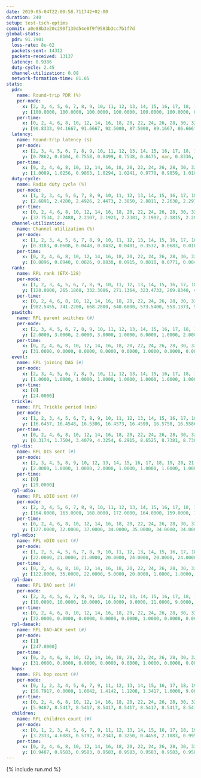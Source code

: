 ```yaml
---
date: 2019-05-04T22:00:58.711742+02:00
duration: 240
setup: test-tsch-optims
commit: a0e88b3e20c290f130d54e8f9f9583b3cc7b1f7d
global-stats:
  pdr: 91.7901
  loss-rate: 8e-02
  packets-sent: 14312
  packets-received: 13137
  latency: 0.9386
  duty-cycle: 2.45
  channel-utilization: 0.08
  network-formation-time: 81.65
stats:
  pdr:
    name: Round-trip PDR (%)
    per-node:
      x: [2, 3, 4, 5, 6, 7, 8, 9, 10, 11, 12, 13, 14, 15, 16, 17, 18, 19, 20, 21, 22, 23, 24, 25]
      y: [100.0000, 100.0000, 100.0000, 100.0000, 100.0000, 100.0000, 0.0000, 100.0000, 0.0000, 100.0000, 100.0000, 100.0000, 100.0000, 100.0000, 100.0000, 99.8308, 100.0000, 100.0000, 100.0000, 100.0000, 100.0000, 100.0000, 100.0000, 100.0000]
    per-time:
      x: [0, 2, 4, 6, 8, 10, 12, 14, 16, 18, 20, 22, 24, 26, 28, 30, 32, 34, 36, 38, 40, 42, 44, 46, 48, 50, 52, 54, 56, 58, 60, 62, 64, 66, 68, 70, 72, 74, 76, 78, 80, 82, 84, 86, 88, 90, 92, 94, 96, 98, 100, 102, 104, 106, 108, 110, 112, 114, 116, 118, 120, 122, 124, 126, 128, 130, 132, 134, 136, 138, 140, 142, 144, 146, 148, 150, 152, 154, 156, 158, 160, 162, 164, 166, 168, 170, 172, 174, 176, 178, 180, 182, 184, 186, 188, 190, 192, 194, 196, 198, 200, 202, 204, 206, 208, 210, 212, 214, 216, 218, 220, 222, 224, 226, 228, 230, 232, 234, 236, 238]
      y: [90.8333, 94.1667, 91.6667, 92.5000, 87.5000, 89.1667, 86.6667, 95.8333, 89.1667, 96.6667, 95.8333, 93.3884, 93.3333, 90.0000, 90.8333, 94.9580, 91.7355, 90.0000, 89.1667, 94.1667, 86.6667, 90.0000, 90.7563, 89.2562, 92.5000, 87.5000, 92.5000, 94.1667, 90.0000, 88.3333, 94.1667, 92.5000, 93.3333, 92.5000, 91.6667, 91.6667, 90.8333, 89.1667, 93.3333, 92.5000, 92.5000, 97.5000, 94.1667, 91.6667, 92.5000, 94.1667, 92.5000, 95.0000, 92.5000, 92.5000, 95.0000, 91.6667, 93.3333, 90.8333, 95.0000, 92.5000, 90.8333, 89.1667, 91.6667, 94.1667, 90.8333, 92.5000, 93.3333, 92.5000, 93.3333, 86.6667, 93.3333, 92.5000, 92.5000, 90.0000, 92.5000, 92.5000, 90.0000, 90.0000, 91.6667, 90.8333, 90.0000, 93.3333, 87.5000, 93.3333, 89.1667, 85.8333, 93.3333, 91.6667, 92.5000, 89.1667, 90.8333, 94.1667, 92.5000, 95.8333, 90.0000, 89.1667, 94.1667, 90.8333, 92.5000, 95.8333, 89.1667, 90.8333, 95.0000, 92.5000, 90.0000, 93.3333, 90.8333, 90.8333, 90.0000, 91.6667, 93.3333, 95.0000, 95.0000, 86.6667, 93.3333, 83.3333, 92.5000, 94.1667, 85.8333, 94.1667, 97.5000, 92.5000, 94.1667, 70.9677]
  latency:
    name: Round-trip latency (s)
    per-node:
      x: [2, 3, 4, 5, 6, 7, 8, 9, 10, 11, 12, 13, 14, 15, 16, 17, 18, 19, 20, 21, 22, 23, 24, 25]
      y: [0.7862, 0.8104, 0.7558, 0.8499, 0.7538, 0.8475, nan, 0.8336, nan, 0.9023, 0.9042, 0.9695, 0.9400, 0.9822, 0.9068, 1.0158, 1.0276, 0.9748, 1.0626, 0.9971, 1.0229, 1.0940, 1.1455, 1.0857]
    per-time:
      x: [0, 2, 4, 6, 8, 10, 12, 14, 16, 18, 20, 22, 24, 26, 28, 30, 32, 34, 36, 38, 40, 42, 44, 46, 48, 50, 52, 54, 56, 58, 60, 62, 64, 66, 68, 70, 72, 74, 76, 78, 80, 82, 84, 86, 88, 90, 92, 94, 96, 98, 100, 102, 104, 106, 108, 110, 112, 114, 116, 118, 120, 122, 124, 126, 128, 130, 132, 134, 136, 138, 140, 142, 144, 146, 148, 150, 152, 154, 156, 158, 160, 162, 164, 166, 168, 170, 172, 174, 176, 178, 180, 182, 184, 186, 188, 190, 192, 194, 196, 198, 200, 202, 204, 206, 208, 210, 212, 214, 216, 218, 220, 222, 224, 226, 228, 230, 232, 234, 236, 238]
      y: [1.0089, 1.0256, 0.9863, 1.0294, 1.0241, 0.9770, 0.9859, 1.0106, 1.0218, 1.0017, 0.9885, 1.0081, 1.0095, 0.9989, 0.9719, 0.9660, 0.9834, 0.9605, 0.9794, 0.9656, 0.9648, 0.9486, 0.9584, 0.9798, 0.9495, 0.9615, 0.9510, 0.9674, 0.9710, 0.9599, 0.9598, 0.9415, 0.9402, 0.9582, 0.9647, 0.9621, 0.9512, 0.9673, 0.9687, 0.9531, 0.9502, 0.9462, 0.9468, 0.9515, 0.9442, 0.9333, 0.9308, 0.9235, 0.9559, 0.9198, 0.9290, 0.9212, 0.9181, 0.9155, 0.9179, 0.9082, 0.9255, 0.9220, 0.9549, 0.9104, 0.9099, 0.9130, 0.9191, 0.9310, 0.9075, 0.9158, 0.9086, 0.8977, 0.9139, 0.8966, 0.9140, 0.9217, 0.9185, 0.9460, 0.9250, 0.9181, 0.9401, 0.9372, 0.9185, 0.9275, 0.9335, 0.9182, 0.9155, 0.9282, 0.9173, 0.9171, 0.8878, 0.9033, 0.9272, 0.9352, 0.9210, 0.9637, 0.9347, 0.9075, 0.9128, 0.9315, 0.9283, 0.8984, 0.9251, 0.9164, 0.9073, 0.9203, 0.9041, 0.9028, 0.9074, 0.9167, 0.9112, 0.8916, 0.8945, 0.9133, 0.9012, 0.9082, 0.9111, 0.8996, 0.8964, 0.8942, 0.8984, 0.9075, 0.9001, 0.9252]
  duty-cycle:
    name: Radio duty cycle (%)
    per-node:
      x: [1, 2, 3, 4, 5, 6, 7, 8, 9, 10, 11, 12, 13, 14, 15, 16, 17, 18, 19, 20, 21, 22, 23, 24, 25]
      y: [2.6891, 2.4280, 2.4926, 2.4473, 2.3850, 2.8811, 2.2638, 2.2975, 2.3969, 2.4924, 2.3060, 2.4664, 2.3723, 2.3649, 2.2154, 2.7572, 2.3889, 2.4704, 2.4736, 2.4606, 2.3970, 2.4057, 2.4486, 2.5205, 2.4471]
    per-time:
      x: [0, 2, 4, 6, 8, 10, 12, 14, 16, 18, 20, 22, 24, 26, 28, 30, 32, 34, 36, 38, 40, 42, 44, 46, 48, 50, 52, 54, 56, 58, 60, 62, 64, 66, 68, 70, 72, 74, 76, 78, 80, 82, 84, 86, 88, 90, 92, 94, 96, 98, 100, 102, 104, 106, 108, 110, 112, 114, 116, 118, 120, 122, 124, 126, 128, 130, 132, 134, 136, 138, 140, 142, 144, 146, 148, 150, 152, 154, 156, 158, 160, 162, 164, 166, 168, 170, 172, 174, 176, 178, 180, 182, 184, 186, 188, 190, 192, 194, 196, 198, 200, 202, 204, 206, 208, 210, 212, 214, 216, 218, 220, 222, 224, 226, 228, 230, 232, 234, 236, 238]
      y: [32.7534, 2.2488, 2.2107, 2.1921, 2.2381, 2.1902, 2.1815, 2.2082, 2.2164, 2.2176, 2.2124, 2.2220, 2.2225, 2.2474, 2.2621, 2.2182, 2.2133, 2.2207, 2.2041, 2.2178, 2.1985, 2.1999, 2.1975, 2.2133, 2.2063, 2.2121, 2.1820, 2.2257, 2.2169, 2.2410, 2.1931, 2.2081, 2.2004, 2.2024, 2.2273, 2.2013, 2.2005, 2.2178, 2.1990, 2.2188, 2.2102, 2.2147, 2.2210, 2.2288, 2.2022, 2.2233, 2.1912, 2.1871, 2.2156, 2.2015, 2.1991, 2.1943, 2.1933, 2.1809, 2.1772, 2.1995, 2.1607, 2.2036, 2.1941, 2.1934, 2.1703, 2.1739, 2.1741, 2.1736, 2.1888, 2.1771, 2.1723, 2.2043, 2.1819, 2.1729, 2.1720, 2.2132, 2.1714, 2.1855, 2.2025, 2.1973, 2.1894, 2.1888, 2.1945, 2.1667, 2.1824, 2.1976, 2.1609, 2.2023, 2.1949, 2.1927, 2.1717, 2.1701, 2.1685, 2.1821, 2.2266, 2.1736, 2.2068, 2.1943, 2.1712, 2.1725, 2.1946, 2.1984, 2.1748, 2.2000, 2.1885, 2.1867, 2.1800, 2.1909, 2.1728, 2.1694, 2.2070, 2.1782, 2.1741, 2.1743, 2.1716, 2.1741, 2.1758, 2.1994, 2.1947, 2.1782, 2.1872, 2.1765, 2.1815, 2.1676]
  channel-utilization:
    name: Channel utilization (%)
    per-node:
      x: [1, 2, 3, 4, 5, 6, 7, 8, 9, 10, 11, 12, 13, 14, 15, 16, 17, 18, 19, 20, 21, 22, 23, 24, 25]
      y: [0.3183, 0.0608, 0.0448, 0.0432, 0.0481, 0.3532, 0.0683, 0.0187, 0.0498, 0.1067, 0.0330, 0.0916, 0.0365, 0.0333, 0.0345, 0.2567, 0.0474, 0.0721, 0.0619, 0.0377, 0.0582, 0.0424, 0.0302, 0.0349, 0.0315]
    per-time:
      x: [0, 2, 4, 6, 8, 10, 12, 14, 16, 18, 20, 22, 24, 26, 28, 30, 32, 34, 36, 38, 40, 42, 44, 46, 48, 50, 52, 54, 56, 58, 60, 62, 64, 66, 68, 70, 72, 74, 76, 78, 80, 82, 84, 86, 88, 90, 92, 94, 96, 98, 100, 102, 104, 106, 108, 110, 112, 114, 116, 118, 120, 122, 124, 126, 128, 130, 132, 134, 136, 138, 140, 142, 144, 146, 148, 150, 152, 154, 156, 158, 160, 162, 164, 166, 168, 170, 172, 174, 176, 178, 180, 182, 184, 186, 188, 190, 192, 194, 196, 198, 200, 202, 204, 206, 208, 210, 212, 214, 216, 218, 220, 222, 224, 226, 228, 230, 232, 234, 236, 238]
      y: [0.0896, 0.0940, 0.0826, 0.0830, 0.0915, 0.0818, 0.0771, 0.0842, 0.0862, 0.0866, 0.0868, 0.0901, 0.0885, 0.0964, 0.0993, 0.0856, 0.0847, 0.0884, 0.0822, 0.0856, 0.0806, 0.0809, 0.0784, 0.0846, 0.0833, 0.0845, 0.0754, 0.0895, 0.0863, 0.0933, 0.0791, 0.0833, 0.0804, 0.0806, 0.0876, 0.0814, 0.0829, 0.0863, 0.0833, 0.0875, 0.0837, 0.0848, 0.0860, 0.0880, 0.0841, 0.0895, 0.0794, 0.0772, 0.0858, 0.0801, 0.0805, 0.0805, 0.0804, 0.0757, 0.0744, 0.0822, 0.0709, 0.0827, 0.0793, 0.0809, 0.0734, 0.0749, 0.0753, 0.0746, 0.0801, 0.0756, 0.0733, 0.0805, 0.0746, 0.0736, 0.0728, 0.0869, 0.0723, 0.0782, 0.0819, 0.0801, 0.0762, 0.0791, 0.0796, 0.0711, 0.0784, 0.0817, 0.0704, 0.0830, 0.0787, 0.0791, 0.0737, 0.0736, 0.0723, 0.0762, 0.0899, 0.0743, 0.0834, 0.0801, 0.0738, 0.0735, 0.0798, 0.0808, 0.0747, 0.0813, 0.0774, 0.0752, 0.0741, 0.0757, 0.0714, 0.0713, 0.0833, 0.0767, 0.0763, 0.0759, 0.0744, 0.0767, 0.0753, 0.0817, 0.0809, 0.0773, 0.0812, 0.0771, 0.0786, 0.0728]
  rank:
    name: RPL rank (ETX-128)
    per-node:
      x: [1, 2, 3, 4, 5, 6, 7, 8, 9, 10, 11, 12, 13, 14, 15, 16, 17, 18, 19, 20, 21, 22, 23, 24, 25]
      y: [128.0000, 265.1860, 332.3086, 271.1364, 323.4733, 269.8340, 405.3902, 404.4066, 415.6157, 279.3527, 415.9587, 456.2840, 531.3360, 560.6988, 562.0650, 418.8050, 538.7295, 645.7229, 552.1079, 653.0694, 593.7531, 633.4149, 719.0531, 729.7878, 757.0000]
    per-time:
      x: [0, 2, 4, 6, 8, 10, 12, 14, 16, 18, 20, 22, 24, 26, 28, 30, 32, 34, 36, 38, 40, 42, 44, 46, 48, 50, 52, 54, 56, 58, 60, 62, 64, 66, 68, 70, 72, 74, 76, 78, 80, 82, 84, 86, 88, 90, 92, 94, 96, 98, 100, 102, 104, 106, 108, 110, 112, 114, 116, 118, 120, 122, 124, 126, 128, 130, 132, 134, 136, 138, 140, 142, 144, 146, 148, 150, 152, 154, 156, 158, 160, 162, 164, 166, 168, 170, 172, 174, 176, 178, 180, 182, 184, 186, 188, 190, 192, 194, 196, 198, 200, 202, 204, 206, 208, 210, 212, 214, 216, 218, 220, 222, 224, 226, 228, 230, 232, 234, 236, 238]
      y: [982.5455, 741.2200, 668.2800, 640.6000, 573.5400, 553.1373, 546.3000, 544.9400, 532.7647, 521.5000, 520.7255, 517.1600, 524.1200, 556.9231, 550.4444, 502.5800, 496.7600, 491.0196, 492.7800, 487.9804, 478.8235, 470.4600, 481.5200, 475.9600, 477.4200, 471.4800, 473.8600, 474.2549, 476.1800, 478.3600, 482.1000, 481.5600, 486.3800, 490.7800, 492.6800, 491.2885, 489.1961, 487.5294, 501.6923, 481.1800, 489.4200, 480.0196, 483.5000, 482.8200, 480.9000, 480.5294, 470.0400, 470.8200, 464.5882, 464.2115, 460.0000, 452.4000, 455.2200, 453.7885, 449.3333, 446.5600, 451.5882, 448.1961, 440.9800, 441.3333, 440.7800, 441.0980, 439.0200, 438.5490, 442.3200, 440.1600, 451.3077, 437.3600, 428.6600, 430.0000, 429.5200, 434.2200, 435.7843, 450.5472, 437.3600, 439.2600, 435.5490, 440.1600, 449.7200, 449.2400, 450.6400, 455.0189, 438.8000, 444.0577, 441.1400, 446.4800, 442.4800, 445.8235, 450.1765, 442.5385, 439.6800, 439.3600, 453.2115, 446.9000, 447.5800, 446.4400, 449.4800, 447.8491, 434.5200, 439.0600, 444.1200, 435.7000, 434.3200, 437.7800, 441.1600, 442.1000, 433.4706, 433.4151, 430.9600, 436.0000, 434.3000, 431.6000, 444.2400, 440.0800, 442.5882, 444.1765, 434.1569, 433.3200, 433.6800, 436.6800]
  pswitch:
    name: RPL parent switches (#)
    per-node:
      x: [2, 3, 4, 5, 6, 7, 8, 9, 10, 11, 12, 13, 14, 15, 16, 17, 18, 19, 20, 21, 22, 23, 24, 25]
      y: [2.0000, 3.0000, 2.0000, 3.0000, 1.0000, 6.0000, 1.0000, 2.0000, 1.0000, 2.0000, 3.0000, 7.0000, 9.0000, 6.0000, 1.0000, 4.0000, 9.0000, 1.0000, 6.0000, 3.0000, 1.0000, 6.0000, 6.0000, 6.0000]
    per-time:
      x: [0, 2, 4, 6, 8, 10, 12, 14, 16, 18, 20, 22, 24, 26, 28, 30, 32, 34, 36, 38, 40, 42, 44, 46, 48, 50, 52, 54, 56, 58, 60, 62, 64, 66, 68, 70, 72, 74, 76, 78, 80, 82, 84, 86, 88, 90, 92, 94, 96, 98, 100, 102, 104, 106, 108, 110, 112, 114, 116, 118, 120, 122, 124, 126, 128, 130, 132, 134, 136, 138, 140, 142, 144, 146, 148, 150, 152, 154, 156, 158, 160, 162, 164, 166, 168, 170, 172, 174, 176, 178, 180, 182, 184, 186, 188, 190, 192, 194, 196, 198, 200, 202, 204, 206, 208, 210, 212, 214, 216, 218, 220, 222, 224, 226, 228, 230, 232]
      y: [31.0000, 0.0000, 0.0000, 0.0000, 0.0000, 1.0000, 0.0000, 0.0000, 1.0000, 0.0000, 1.0000, 0.0000, 0.0000, 2.0000, 4.0000, 0.0000, 0.0000, 1.0000, 0.0000, 1.0000, 1.0000, 0.0000, 0.0000, 0.0000, 0.0000, 0.0000, 0.0000, 1.0000, 0.0000, 0.0000, 0.0000, 0.0000, 0.0000, 0.0000, 0.0000, 2.0000, 1.0000, 1.0000, 2.0000, 0.0000, 0.0000, 1.0000, 0.0000, 0.0000, 0.0000, 1.0000, 0.0000, 0.0000, 1.0000, 2.0000, 0.0000, 0.0000, 0.0000, 2.0000, 1.0000, 0.0000, 1.0000, 1.0000, 0.0000, 1.0000, 0.0000, 1.0000, 0.0000, 1.0000, 0.0000, 0.0000, 2.0000, 0.0000, 0.0000, 0.0000, 0.0000, 0.0000, 1.0000, 3.0000, 0.0000, 0.0000, 1.0000, 0.0000, 0.0000, 0.0000, 0.0000, 3.0000, 0.0000, 2.0000, 0.0000, 0.0000, 0.0000, 1.0000, 1.0000, 2.0000, 0.0000, 0.0000, 2.0000, 0.0000, 0.0000, 0.0000, 0.0000, 3.0000, 0.0000, 0.0000, 0.0000, 0.0000, 0.0000, 0.0000, 0.0000, 0.0000, 1.0000, 3.0000, 0.0000, 0.0000, 0.0000, 0.0000, 0.0000, 0.0000, 1.0000, 1.0000, 1.0000]
  event:
    name: RPL joining DAG (#)
    per-node:
      x: [2, 3, 4, 5, 6, 7, 8, 9, 10, 11, 12, 13, 14, 15, 16, 17, 18, 19, 20, 21, 22, 23, 24, 25]
      y: [1.0000, 1.0000, 1.0000, 1.0000, 1.0000, 1.0000, 1.0000, 1.0000, 1.0000, 1.0000, 1.0000, 1.0000, 1.0000, 1.0000, 1.0000, 1.0000, 1.0000, 1.0000, 1.0000, 1.0000, 1.0000, 1.0000, 1.0000, 1.0000]
    per-time:
      x: [0]
      y: [24.0000]
  trickle:
    name: RPL Trickle period (min)
    per-node:
      x: [1, 2, 3, 4, 5, 6, 7, 8, 9, 10, 11, 12, 13, 14, 15, 16, 17, 18, 19, 20, 21, 22, 23, 24, 25]
      y: [16.6457, 16.4548, 16.5306, 16.4573, 16.4599, 16.5758, 16.5586, 16.5228, 16.4368, 16.5395, 16.4619, 16.5377, 16.5468, 16.5608, 16.5075, 16.5236, 16.4990, 16.4835, 16.5228, 16.6094, 16.5306, 16.5228, 16.6094, 16.5916, 16.4071]
    per-time:
      x: [0, 2, 4, 6, 8, 10, 12, 14, 16, 18, 20, 22, 24, 26, 28, 30, 32, 34, 36, 38, 40, 42, 44, 46, 48, 50, 52, 54, 56, 58, 60, 62, 64, 66, 68, 70, 72, 74, 76, 78, 80, 82, 84, 86, 88, 90, 92, 94, 96, 98, 100, 102, 104, 106, 108, 110, 112, 114, 116, 118, 120, 122, 124, 126, 128, 130, 132, 134, 136, 138, 140, 142, 144, 146, 148, 150, 152, 154, 156, 158, 160, 162, 164, 166, 168, 170, 172, 174, 176, 178, 180, 182, 184, 186, 188, 190, 192, 194, 196, 198, 200, 202, 204, 206, 208, 210, 212, 214, 216, 218, 220, 222, 224, 226, 228, 230, 232, 234, 236, 238]
      y: [0.3174, 1.7504, 3.4079, 4.3254, 6.2915, 8.6525, 8.7381, 8.7381, 9.0808, 17.1267, 17.4763, 17.4763, 17.4763, 17.4763, 17.4763, 17.4763, 17.4763, 17.4763, 17.4763, 17.4763, 17.4763, 17.4763, 17.4763, 17.4763, 17.4763, 17.4763, 17.4763, 17.4763, 17.4763, 17.4763, 17.4763, 17.4763, 17.4763, 17.4763, 17.4763, 17.4763, 17.4763, 17.4763, 17.4763, 17.4763, 17.4763, 17.4763, 17.4763, 17.4763, 17.4763, 17.4763, 17.4763, 17.4763, 17.4763, 17.4763, 17.4763, 17.4763, 17.4763, 17.4763, 17.4763, 17.4763, 17.4763, 17.4763, 17.4763, 17.4763, 17.4763, 17.4763, 17.4763, 17.4763, 17.4763, 17.4763, 17.4763, 17.4763, 17.4763, 17.4763, 17.4763, 17.4763, 17.4763, 17.4763, 17.4763, 17.4763, 17.4763, 17.4763, 17.4763, 17.4763, 17.4763, 17.4763, 17.4763, 17.4763, 17.4763, 17.4763, 17.4763, 17.4763, 17.4763, 17.4763, 17.4763, 17.4763, 17.4763, 17.4763, 17.4763, 17.4763, 17.4763, 17.4763, 17.4763, 17.4763, 17.4763, 17.4763, 17.4763, 17.4763, 17.4763, 17.4763, 17.4763, 17.4763, 17.4763, 17.4763, 17.4763, 17.4763, 17.4763, 17.4763, 17.4763, 17.4763, 17.4763, 17.4763, 17.4763, 17.4763]
  rpl-dis:
    name: RPL DIS sent (#)
    per-node:
      x: [2, 3, 4, 5, 8, 9, 10, 12, 13, 14, 15, 16, 17, 18, 19, 20, 21, 22, 23, 24, 25]
      y: [2.0000, 1.0000, 1.0000, 2.0000, 1.0000, 1.0000, 1.0000, 1.0000, 1.0000, 1.0000, 1.0000, 1.0000, 1.0000, 1.0000, 2.0000, 3.0000, 1.0000, 1.0000, 2.0000, 3.0000, 1.0000]
    per-time:
      x: [0]
      y: [29.0000]
  rpl-udio:
    name: RPL uDIO sent (#)
    per-node:
      x: [2, 3, 4, 5, 6, 7, 8, 9, 10, 11, 12, 13, 14, 15, 16, 17, 18, 19, 20, 21, 22, 23, 24, 25]
      y: [164.0000, 163.0000, 168.0000, 172.0000, 164.0000, 159.0000, 187.0000, 168.0000, 160.0000, 171.0000, 168.0000, 168.0000, 161.0000, 166.0000, 135.0000, 164.0000, 171.0000, 161.0000, 162.0000, 170.0000, 169.0000, 165.0000, 166.0000, 174.0000]
    per-time:
      x: [0, 2, 4, 6, 8, 10, 12, 14, 16, 18, 20, 22, 24, 26, 28, 30, 32, 34, 36, 38, 40, 42, 44, 46, 48, 50, 52, 54, 56, 58, 60, 62, 64, 66, 68, 70, 72, 74, 76, 78, 80, 82, 84, 86, 88, 90, 92, 94, 96, 98, 100, 102, 104, 106, 108, 110, 112, 114, 116, 118, 120, 122, 124, 126, 128, 130, 132, 134, 136, 138, 140, 142, 144, 146, 148, 150, 152, 154, 156, 158, 160, 162, 164, 166, 168, 170, 172, 174, 176, 178, 180, 182, 184, 186, 188, 190, 192, 194, 196, 198, 200, 202, 204, 206, 208, 210, 212, 214, 216, 218, 220, 222, 224, 226, 228, 230, 232, 234, 236, 238, 240]
      y: [127.0000, 32.0000, 37.0000, 34.0000, 35.0000, 34.0000, 34.0000, 31.0000, 32.0000, 32.0000, 34.0000, 29.0000, 30.0000, 40.0000, 32.0000, 31.0000, 31.0000, 32.0000, 35.0000, 34.0000, 32.0000, 30.0000, 35.0000, 36.0000, 31.0000, 29.0000, 31.0000, 36.0000, 27.0000, 30.0000, 33.0000, 32.0000, 31.0000, 35.0000, 30.0000, 29.0000, 32.0000, 38.0000, 34.0000, 28.0000, 34.0000, 31.0000, 31.0000, 30.0000, 30.0000, 36.0000, 33.0000, 30.0000, 37.0000, 30.0000, 35.0000, 30.0000, 30.0000, 42.0000, 29.0000, 28.0000, 34.0000, 30.0000, 34.0000, 30.0000, 39.0000, 33.0000, 31.0000, 28.0000, 29.0000, 32.0000, 31.0000, 33.0000, 34.0000, 31.0000, 37.0000, 29.0000, 34.0000, 33.0000, 30.0000, 32.0000, 38.0000, 27.0000, 33.0000, 34.0000, 30.0000, 33.0000, 32.0000, 35.0000, 35.0000, 30.0000, 36.0000, 32.0000, 30.0000, 30.0000, 33.0000, 31.0000, 37.0000, 31.0000, 36.0000, 27.0000, 35.0000, 35.0000, 31.0000, 36.0000, 33.0000, 30.0000, 32.0000, 34.0000, 29.0000, 32.0000, 29.0000, 34.0000, 34.0000, 33.0000, 30.0000, 29.0000, 34.0000, 35.0000, 35.0000, 32.0000, 27.0000, 34.0000, 26.0000, 32.0000, 0.0000]
  rpl-mdio:
    name: RPL mDIO sent (#)
    per-node:
      x: [1, 2, 3, 4, 5, 6, 7, 8, 9, 10, 11, 12, 13, 14, 15, 16, 17, 18, 19, 20, 21, 22, 23, 24, 25]
      y: [22.0000, 21.0000, 21.0000, 20.0000, 24.0000, 20.0000, 24.0000, 20.0000, 23.0000, 20.0000, 21.0000, 20.0000, 22.0000, 21.0000, 22.0000, 23.0000, 23.0000, 23.0000, 21.0000, 21.0000, 21.0000, 21.0000, 20.0000, 21.0000, 24.0000]
    per-time:
      x: [0, 2, 4, 6, 8, 10, 12, 14, 16, 18, 20, 22, 24, 26, 28, 30, 32, 34, 36, 38, 40, 42, 44, 46, 48, 50, 52, 54, 56, 58, 60, 62, 64, 66, 68, 70, 72, 74, 76, 78, 80, 82, 84, 86, 88, 90, 92, 94, 96, 98, 100, 102, 104, 106, 108, 110, 112, 114, 116, 118, 120, 122, 124, 126, 128, 130, 132, 134, 136, 138, 140, 142, 144, 146, 148, 150, 152, 154, 156, 158, 160, 162, 164, 166, 168, 170, 172, 174, 176, 178, 180, 182, 184, 186, 188, 190, 192, 194, 196, 198, 200, 202, 204, 206, 208, 210, 212, 214, 216, 218, 220, 222, 224, 226, 228, 230, 232, 234, 236, 238]
      y: [122.0000, 35.0000, 22.0000, 5.0000, 20.0000, 1.0000, 1.0000, 8.0000, 12.0000, 4.0000, 0.0000, 0.0000, 0.0000, 5.0000, 9.0000, 1.0000, 9.0000, 1.0000, 0.0000, 0.0000, 0.0000, 0.0000, 6.0000, 5.0000, 6.0000, 7.0000, 1.0000, 0.0000, 0.0000, 0.0000, 0.0000, 6.0000, 6.0000, 6.0000, 6.0000, 1.0000, 0.0000, 0.0000, 0.0000, 4.0000, 5.0000, 5.0000, 4.0000, 7.0000, 0.0000, 0.0000, 0.0000, 0.0000, 3.0000, 8.0000, 6.0000, 4.0000, 4.0000, 0.0000, 0.0000, 0.0000, 0.0000, 5.0000, 8.0000, 5.0000, 3.0000, 4.0000, 0.0000, 0.0000, 0.0000, 0.0000, 3.0000, 9.0000, 8.0000, 4.0000, 1.0000, 0.0000, 0.0000, 0.0000, 3.0000, 4.0000, 5.0000, 7.0000, 6.0000, 0.0000, 0.0000, 0.0000, 0.0000, 4.0000, 12.0000, 2.0000, 5.0000, 2.0000, 0.0000, 0.0000, 0.0000, 0.0000, 2.0000, 4.0000, 6.0000, 6.0000, 7.0000, 0.0000, 0.0000, 0.0000, 0.0000, 6.0000, 6.0000, 7.0000, 5.0000, 1.0000, 0.0000, 0.0000, 0.0000, 2.0000, 6.0000, 1.0000, 5.0000, 10.0000, 1.0000, 0.0000, 0.0000, 0.0000, 1.0000, 8.0000]
  rpl-dao:
    name: RPL DAO sent (#)
    per-node:
      x: [2, 3, 4, 5, 6, 7, 8, 9, 10, 11, 12, 13, 14, 15, 16, 17, 18, 19, 20, 21, 22, 23, 24, 25]
      y: [10.0000, 10.0000, 10.0000, 10.0000, 9.0000, 11.0000, 9.0000, 10.0000, 9.0000, 10.0000, 10.0000, 11.0000, 13.0000, 12.0000, 9.0000, 10.0000, 13.0000, 9.0000, 11.0000, 10.0000, 9.0000, 11.0000, 11.0000, 11.0000]
    per-time:
      x: [0, 2, 4, 6, 8, 10, 12, 14, 16, 18, 20, 22, 24, 26, 28, 30, 32, 34, 36, 38, 40, 42, 44, 46, 48, 50, 52, 54, 56, 58, 60, 62, 64, 66, 68, 70, 72, 74, 76, 78, 80, 82, 84, 86, 88, 90, 92, 94, 96, 98, 100, 102, 104, 106, 108, 110, 112, 114, 116, 118, 120, 122, 124, 126, 128, 130, 132, 134, 136, 138, 140, 142, 144, 146, 148, 150, 152, 154, 156, 158, 160, 162, 164, 166, 168, 170, 172, 174, 176, 178, 180, 182, 184, 186, 188, 190, 192, 194, 196, 198, 200, 202, 204, 206, 208, 210, 212, 214, 216, 218, 220, 222, 224, 226, 228, 230, 232, 234, 236, 238]
      y: [32.0000, 0.0000, 0.0000, 0.0000, 0.0000, 1.0000, 0.0000, 0.0000, 1.0000, 0.0000, 1.0000, 0.0000, 0.0000, 2.0000, 21.0000, 0.0000, 0.0000, 1.0000, 0.0000, 2.0000, 1.0000, 0.0000, 0.0000, 1.0000, 1.0000, 0.0000, 0.0000, 1.0000, 15.0000, 2.0000, 0.0000, 1.0000, 0.0000, 2.0000, 0.0000, 3.0000, 1.0000, 2.0000, 2.0000, 0.0000, 0.0000, 2.0000, 6.0000, 7.0000, 0.0000, 2.0000, 0.0000, 0.0000, 2.0000, 4.0000, 0.0000, 1.0000, 1.0000, 3.0000, 1.0000, 1.0000, 3.0000, 10.0000, 0.0000, 1.0000, 1.0000, 1.0000, 1.0000, 2.0000, 1.0000, 0.0000, 3.0000, 3.0000, 0.0000, 1.0000, 2.0000, 9.0000, 1.0000, 4.0000, 0.0000, 1.0000, 2.0000, 2.0000, 1.0000, 0.0000, 0.0000, 3.0000, 1.0000, 3.0000, 0.0000, 9.0000, 2.0000, 1.0000, 1.0000, 2.0000, 1.0000, 1.0000, 4.0000, 0.0000, 0.0000, 2.0000, 0.0000, 4.0000, 1.0000, 5.0000, 5.0000, 1.0000, 0.0000, 1.0000, 1.0000, 1.0000, 5.0000, 3.0000, 0.0000, 0.0000, 1.0000, 2.0000, 1.0000, 3.0000, 8.0000, 1.0000, 2.0000, 0.0000, 1.0000, 0.0000]
  rpl-daoack:
    name: RPL DAO-ACK sent (#)
    per-node:
      x: [1]
      y: [247.0000]
    per-time:
      x: [0, 2, 4, 6, 8, 10, 12, 14, 16, 18, 20, 22, 24, 26, 28, 30, 32, 34, 36, 38, 40, 42, 44, 46, 48, 50, 52, 54, 56, 58, 60, 62, 64, 66, 68, 70, 72, 74, 76, 78, 80, 82, 84, 86, 88, 90, 92, 94, 96, 98, 100, 102, 104, 106, 108, 110, 112, 114, 116, 118, 120, 122, 124, 126, 128, 130, 132, 134, 136, 138, 140, 142, 144, 146, 148, 150, 152, 154, 156, 158, 160, 162, 164, 166, 168, 170, 172, 174, 176, 178, 180, 182, 184, 186, 188, 190, 192, 194, 196, 198, 200, 202, 204, 206, 208, 210, 212, 214, 216, 218, 220, 222, 224, 226, 228, 230, 232, 234, 236, 238]
      y: [31.0000, 0.0000, 0.0000, 0.0000, 0.0000, 1.0000, 0.0000, 0.0000, 1.0000, 0.0000, 1.0000, 0.0000, 0.0000, 2.0000, 21.0000, 0.0000, 0.0000, 1.0000, 0.0000, 2.0000, 1.0000, 0.0000, 0.0000, 1.0000, 1.0000, 0.0000, 0.0000, 1.0000, 15.0000, 2.0000, 0.0000, 1.0000, 0.0000, 2.0000, 0.0000, 3.0000, 1.0000, 2.0000, 2.0000, 0.0000, 0.0000, 2.0000, 6.0000, 7.0000, 0.0000, 2.0000, 0.0000, 0.0000, 2.0000, 4.0000, 0.0000, 1.0000, 1.0000, 3.0000, 1.0000, 1.0000, 3.0000, 10.0000, 0.0000, 1.0000, 1.0000, 1.0000, 1.0000, 2.0000, 1.0000, 0.0000, 3.0000, 3.0000, 0.0000, 1.0000, 2.0000, 9.0000, 1.0000, 4.0000, 0.0000, 1.0000, 2.0000, 2.0000, 1.0000, 0.0000, 0.0000, 3.0000, 1.0000, 3.0000, 0.0000, 9.0000, 2.0000, 1.0000, 1.0000, 2.0000, 1.0000, 1.0000, 4.0000, 0.0000, 0.0000, 2.0000, 0.0000, 4.0000, 1.0000, 5.0000, 5.0000, 1.0000, 0.0000, 1.0000, 1.0000, 1.0000, 5.0000, 3.0000, 0.0000, 0.0000, 1.0000, 2.0000, 1.0000, 3.0000, 8.0000, 1.0000, 2.0000, 0.0000, 1.0000, 0.0000]
  hops:
    name: RPL hop count (#)
    per-node:
      x: [0, 1, 2, 3, 4, 5, 6, 7, 9, 11, 12, 13, 14, 15, 16, 17, 18, 19, 20, 21, 22, 23, 24, 25]
      y: [50.7917, 0.0000, 1.0042, 1.4142, 1.1208, 1.3417, 1.0000, 9.0667, 51.0000, 50.7958, 2.6125, 6.4792, 39.1083, 2.7708, 2.0000, 2.7667, 3.3515, 3.0000, 3.5146, 3.0625, 3.0000, 4.0209, 4.0418, 4.1590]
    per-time:
      x: [0, 2, 4, 6, 8, 10, 12, 14, 16, 18, 20, 22, 24, 26, 28, 30, 32, 34, 36, 38, 40, 42, 44, 46, 48, 50, 52, 54, 56, 58, 60, 62, 64, 66, 68, 70, 72, 74, 76, 78, 80, 82, 84, 86, 88, 90, 92, 94, 96, 98, 100, 102, 104, 106, 108, 110, 112, 114, 116, 118, 120, 122, 124, 126, 128, 130, 132, 134, 136, 138, 140, 142, 144, 146, 148, 150, 152, 154, 156, 158, 160, 162, 164, 166, 168, 170, 172, 174, 176, 178, 180, 182, 184, 186, 188, 190, 192, 194, 196, 198, 200, 202, 204, 206, 208, 210, 212, 214, 216, 218, 220, 222, 224, 226, 228, 230, 232, 234, 236, 238]
      y: [5.9487, 8.5417, 8.5417, 8.5417, 8.5417, 8.5417, 8.5417, 8.5417, 8.5417, 8.5833, 8.5833, 10.6250, 10.6250, 10.6667, 10.6250, 10.5833, 10.5833, 10.5833, 10.5833, 12.6458, 14.7083, 12.6667, 12.6667, 12.6667, 12.6667, 12.6667, 12.6667, 13.6667, 14.6667, 14.6667, 14.6667, 14.6667, 14.6667, 14.6667, 14.6667, 14.6458, 14.6250, 14.6250, 10.5833, 10.5833, 10.5833, 10.5417, 10.5417, 10.5417, 10.5417, 10.5417, 10.5417, 10.5417, 10.5208, 10.5000, 10.4583, 10.4583, 10.4583, 10.4583, 10.4583, 10.4583, 10.4583, 10.4583, 10.4583, 10.4375, 10.4167, 10.4167, 10.3750, 10.3750, 10.3750, 10.3750, 10.3750, 10.3750, 10.3750, 10.3750, 10.3750, 10.3750, 9.3750, 8.3750, 8.3750, 8.3750, 8.3750, 8.3333, 8.3333, 8.3333, 8.3333, 10.3333, 10.3333, 10.3333, 10.3333, 10.3333, 10.3333, 10.4167, 10.5000, 10.4583, 10.5417, 10.5417, 10.4583, 10.3750, 10.3750, 10.3750, 10.3750, 9.3542, 8.3333, 8.3333, 8.3333, 8.3333, 8.3333, 8.3333, 8.3333, 8.3333, 8.3333, 9.3542, 10.3750, 10.3750, 10.3750, 10.3750, 10.3750, 10.3750, 10.3750, 10.3750, 10.4167, 10.4167, 10.4167, 10.4167]
  children:
    name: RPL children count (#)
    per-node:
      x: [0, 1, 2, 3, 4, 5, 6, 7, 9, 11, 12, 13, 14, 15, 16, 17, 18, 19, 20, 21, 22, 23, 24, 25]
      y: [3.2333, 4.6083, 0.5792, 0.2343, 0.3250, 0.4458, 2.1083, 0.9958, 0.6695, 0.0000, 0.8958, 0.0458, 0.0000, 0.0458, 4.8333, 0.2583, 1.3431, 0.9331, 0.1715, 0.8792, 0.2594, 0.0000, 0.1130, 0.0000]
    per-time:
      x: [0, 2, 4, 6, 8, 10, 12, 14, 16, 18, 20, 22, 24, 26, 28, 30, 32, 34, 36, 38, 40, 42, 44, 46, 48, 50, 52, 54, 56, 58, 60, 62, 64, 66, 68, 70, 72, 74, 76, 78, 80, 82, 84, 86, 88, 90, 92, 94, 96, 98, 100, 102, 104, 106, 108, 110, 112, 114, 116, 118, 120, 122, 124, 126, 128, 130, 132, 134, 136, 138, 140, 142, 144, 146, 148, 150, 152, 154, 156, 158, 160, 162, 164, 166, 168, 170, 172, 174, 176, 178, 180, 182, 184, 186, 188, 190, 192, 194, 196, 198, 200, 202, 204, 206, 208, 210, 212, 214, 216, 218, 220, 222, 224, 226, 228, 230, 232, 234, 236, 238]
      y: [0.9487, 0.9583, 0.9583, 0.9583, 0.9583, 0.9583, 0.9583, 0.9583, 0.9583, 0.9583, 0.9583, 0.9583, 0.9583, 0.9583, 0.9583, 0.9583, 0.9583, 0.9583, 0.9583, 0.9583, 0.9583, 0.9583, 0.9583, 0.9583, 0.9583, 0.9583, 0.9583, 0.9583, 0.9583, 0.9583, 0.9583, 0.9583, 0.9583, 0.9583, 0.9583, 0.9583, 0.9583, 0.9583, 0.9583, 0.9583, 0.9583, 0.9583, 0.9583, 0.9583, 0.9583, 0.9583, 0.9583, 0.9583, 0.9583, 0.9583, 0.9583, 0.9583, 0.9583, 0.9583, 0.9583, 0.9583, 0.9583, 0.9583, 0.9583, 0.9583, 0.9583, 0.9583, 0.9583, 0.9583, 0.9583, 0.9583, 0.9583, 0.9583, 0.9583, 0.9583, 0.9583, 0.9583, 0.9583, 0.9583, 0.9583, 0.9583, 0.9583, 0.9583, 0.9583, 0.9583, 0.9583, 0.9583, 0.9583, 0.9583, 0.9583, 0.9583, 0.9583, 0.9583, 0.9583, 0.9583, 0.9583, 0.9583, 0.9583, 0.9583, 0.9583, 0.9583, 0.9583, 0.9583, 0.9583, 0.9583, 0.9583, 0.9583, 0.9583, 0.9583, 0.9583, 0.9583, 0.9583, 0.9583, 0.9583, 0.9583, 0.9583, 0.9583, 0.9583, 0.9583, 0.9583, 0.9583, 0.9583, 0.9583, 0.9583, 0.9583]
---
```


{% include run.md %}

